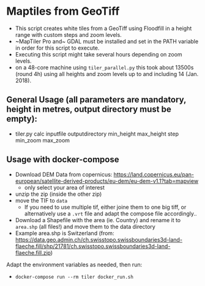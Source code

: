 # Maptiles from GeoTiff

* This script creates white tiles from a GeoTiff using Floodfill in a height range with custom steps and zoom levels.
* ~MapTiler Pro and~ GDAL must be installed and set in the PATH variable in order for this script to execute.
* Executing this script might take several hours depending on zoom levels.
* on a 48-core machine using `tiler_parallel.py` this took about 13500s (round 4h) using all heights and zoom levels up to and including 14 (Jan. 2018).

## General Usage (all parameters are mandatory, height in metres, output directory must be empty):

* tiler.py calc inputfile outputdirectory min_height max_height step min_zoom max_zoom

## Usage with docker-compose

* Download DEM Data from copernicus: https://land.copernicus.eu/pan-european/satellite-derived-products/eu-dem/eu-dem-v1.1?tab=mapview
  * only select your area of interest
* unzip the zip (inside the other zip)
* move the TIF to `data`
  * If you need to use multiple tif, either joine them to one big tiff, or alternatively use a `.vrt` file and adapt the compose file accordingly..
* Download a Shapefile with the area (ie. Country) and rename it to `area.shp` (all files!) and move them to the data directory
* Example area.shp is Switzerland (from: https://data.geo.admin.ch/ch.swisstopo.swissboundaries3d-land-flaeche.fill/shp/21781/ch.swisstopo.swissboundaries3d-land-flaeche.fill.zip)

Adapt the environment variables as needed, then run:

* `docker-compose run --rm tiler docker_run.sh`

